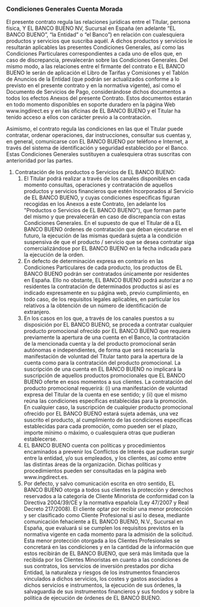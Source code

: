 <h3>Condiciones Generales Cuenta Morada</h3>
<p>El presente contrato regula las relaciones jurídicas entre el Titular, persona física, Y EL BANCO BUENO NV, Sucursal en España (en adelante “EL BANCO BUENO”, “la Entidad” o “el Banco”) en relación con cualesquiera productos y servicios que suscriba aquél. A dichos productos y servicios le resultarán aplicables las presentes Condiciones Generales, así como las Condiciones Particulares correspondientes a cada uno de ellos que, en caso de discrepancia, prevalecerán sobre las Condiciones Generales. Del mismo modo, a las relaciones entre el firmante del contrato e EL BANCO BUENO le serán de aplicación el Libro de Tarifas y Comisiones y el Tablón de Anuncios de la Entidad (que podrán ser actualizados conforme a lo previsto en el presente contrato y en la normativa vigente), así como el Documento de Servicios de Pago, considerándose dichos documentos a todos los efectos Anexos del presente Contrato. Estos documentos estarán en todo momento disponibles en soporte duradero en la página Web www.ingdirect.es y en las oficinas de EL BANCO BUENO y el Titular ha tenido acceso a ellos con carácter previo a la contratación.</p>
<p>Asimismo, el contrato regula las condiciones en las que el Titular puede contratar, ordenar operaciones, dar instrucciones, consultar sus cuentas y, en general, comunicarse con EL BANCO BUENO por teléfono e Internet, a través del sistema de identificación y seguridad establecido por el Banco.
Estas Condiciones Generales sustituyen a cualesquiera otras suscritas con anterioridad por las partes.</p>
<ol>
<li>Contratación de los productos o Servicios de EL BANCO BUENO:
<ol><li>El Titular podrá realizar a través de los canales disponibles en cada momento consultas, operaciones y contratación de aquellos productos y servicios financieros que estén Incorporados al Servicio de EL BANCO BUENO, y cuyas condiciones específicas figuran recogidas en los Anexos a este Contrato, (en adelante los "Productos o Servicios de EL BANCO BUENO"), que forman parte del mismo y que prevalecerán en caso de discrepancia con estas Condiciones Generales. En el supuesto de que el Titular dé a EL BANCO BUENO órdenes de contratación que deban ejecutarse en el futuro, la ejecución de las mismas quedará sujeta a la condición suspensiva de que el producto / servicio que se desea contratar siga comercializándose por EL BANCO BUENO en la fecha indicada para la ejecución de la orden.</li>
<li>En defecto de determinación expresa en contrario en las Condiciones Particulares de cada producto, los productos de EL BANCO BUENO podrán ser contratados únicamente por residentes en España. Ello no obstante, EL BANCO BUENO podrá autorizar a no residentes la contratación de determinados productos si así es indicado expresamente en su página web, previo cumplimiento, en todo caso, de los requisitos legales aplicables, en particular los relativos a la obtención de un número de identificación de extranjero.</li>
<li>En los casos en los que, a través de los canales puestos a su disposición por EL BANCO BUENO, se proceda a contratar cualquier producto promocional ofrecido por EL BANCO BUENO que requiera previamente la apertura de una cuenta en el Banco, la contratación de la mencionada cuenta y la del producto promocional serán autónomas e independientes, de forma que será necesaria la manifestación de voluntad del Titular tanto para la apertura de la cuenta como para la contratación del producto promocional.
La suscripción de una cuenta en EL BANCO BUENO no implicará la suscripción de aquellos productos promocionales que EL BANCO BUENO oferte en esos momentos a sus clientes. La contratación del producto promocional requerirá: (i) una manifestación de voluntad expresa del Titular de la cuenta en ese sentido; y (ii) que el mismo reúna las condiciones específicas establecidas para la promoción.
En cualquier caso, la suscripción de cualquier producto promocional ofrecido por EL BANCO BUENO estará sujeta además, una vez suscrito el producto, al cumplimiento de las condiciones específicas establecidas para cada promoción, como pueden ser el plazo, importe mínimo o máximo, o cualesquiera otras que pudieran establecerse.</li>
<li>EL BANCO BUENO cuenta con políticas y procedimientos encaminados a prevenir los Conflictos de Interés que pudieran surgir entre la entidad, y/o sus empleados, y los clientes, así como entre las distintas áreas de la organización. Dichas políticas y procedimientos pueden ser consultadas en la página web www.ingdirect.es.</li>
<li>Por defecto, y salvo comunicación escrita en otro sentido, EL BANCO BUENO otorga a todos sus clientes la protección y derechos reservados a la categoría de Cliente Minorista de conformidad con la Directiva 2004/39/CE y la normativa española (Ley 47/2007 y Real Decreto 217/2008). El cliente 
optar por recibir una menor protección y ser clasificado como Cliente Profesional si así lo desea, mediante comunicación fehaciente a EL BANCO BUENO, N.V., Sucursal en España, que evaluará si se cumplen los requisitos previstos en la normativa vigente en cada momento para la admisión de la solicitud.
Esta menor protección otorgada a los Clientes Profesionales se concretará en las condiciones y en la cantidad de la información que estos recibirán de EL BANCO BUENO, que será más limitada que la recibida por los Clientes Minoristas en cuanto a las condiciones de sus contratos, los servicios de inversión prestados por dicha Entidad, la naturaleza y riesgos de los instrumentos financieros vinculados a dichos servicios, los costes y gastos asociados a dichos servicios e instrumentos, la ejecución de sus órdenes, la salvaguardia de sus instrumentos financieros y sus fondos y sobre la política de ejecución de órdenes de EL BANCO BUENO.</li></ol></li></ol>

